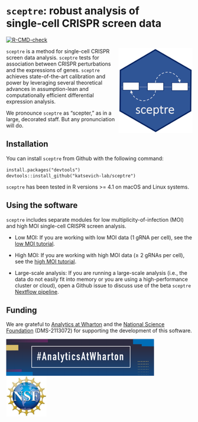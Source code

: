 
<!-- README.md is generated from README.Rmd. Please edit that file -->

# `sceptre`: robust analysis of <br>single-cell CRISPR screen data

<!-- badges: start -->

[![R-CMD-check](https://github.com/Katsevich-Lab/sceptre/workflows/R-CMD-check/badge.svg)](https://github.com/Katsevich-Lab/sceptre/actions)

<!-- badges: end -->

<img src="man/figures/hex.jpg" align="right" width="200"/>

`sceptre` is a method for single-cell CRISPR screen data analysis.
`sceptre` tests for association between CRISPR perturbations and the
expressions of genes. `sceptre` achieves state-of-the-art calibration
and power by leveraging several theoretical advances in assumption-lean
and computationally efficient differential expression analysis.

We pronounce `sceptre` as “scepter,” as in a large, decorated staff. But
any pronunciation will do.

## Installation

You can install `sceptre` from Github with the following command:

    install.packages("devtools")
    devtools::install_github("katsevich-lab/sceptre")

`sceptre` has been tested in R versions \>= 4.1 on macOS and Linux
systems.

## Using the software

`sceptre` includes separate modules for low multiplicity-of-infection
(MOI) and high MOI single-cell CRISPR screen analysis.

- Low MOI: If you are working with low MOI data (1 gRNA per cell), see
  the [low MOI
  tutorial](https://katsevich-lab.github.io/sceptre/articles/lowmoi_tutorial.html).

- High MOI: If you are working with high MOI data ($\geq$ 2 gRNAs per
  cell), see the [high MOI
  tutorial](https://katsevich-lab.github.io/sceptre/articles/highmoi_tutorial.html).

- Large-scale analysis: If you are running a large-scale analysis (i.e.,
  the data do not easily fit into memory or you are using a
  high-performance cluster or cloud), open a Github issue to discuss use
  of the beta `sceptre` [Nextflow
  pipeline](https://github.com/timothy-barry/sceptre-pipeline).

## Funding

We are grateful to [Analytics at
Wharton](https://analytics.wharton.upenn.edu/) and the [National Science
Foundation](https://www.nsf.gov/) (DMS-2113072) for supporting the
development of this software.

<img src="man/figures/wharton_analytics.png" align="center" width="400"/>
    <img src="man/figures/nsf.jpeg" align="center" width="109"/>
